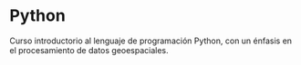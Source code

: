 # Python
Curso introductorio al lenguaje de programación Python, con un énfasis en el procesamiento de datos geoespaciales.

